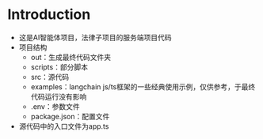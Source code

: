 # Introduction

- 这是AI智能体项目，法律子项目的服务端项目代码
- 项目结构
  - out：生成最终代码文件夹
  - scripts：部分脚本
  - src：源代码
  - examples：langchain js/ts框架的一些经典使用示例，仅供参考，于最终代码运行没有影响
  - .env：参数文件
  - package.json：配置文件
- 源代码中的入口文件为app.ts